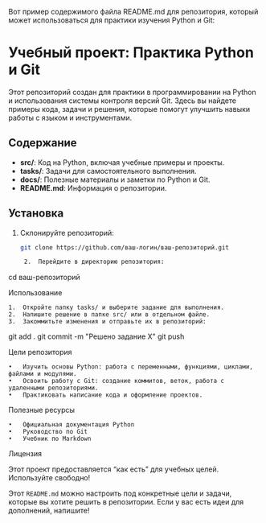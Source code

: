 Вот пример содержимого файла README.md для репозитория, который может использоваться для практики изучения Python и Git:

# Учебный проект: Практика Python и Git

Этот репозиторий создан для практики в программировании на Python и использования системы контроля версий Git. Здесь вы найдете примеры кода, задачи и решения, которые помогут улучшить навыки работы с языком и инструментами.

## Содержание

- **src/**: Код на Python, включая учебные примеры и проекты.
- **tasks/**: Задачи для самостоятельного выполнения.
- **docs/**: Полезные материалы и заметки по Python и Git.
- **README.md**: Информация о репозитории.

## Установка

1. Склонируйте репозиторий:
   ```bash
   git clone https://github.com/ваш-логин/ваш-репозиторий.git

	2.	Перейдите в директорию репозитория:

cd ваш-репозиторий



Использование

	1.	Откройте папку tasks/ и выберите задание для выполнения.
	2.	Напишите решение в папке src/ или в отдельном файле.
	3.	Закоммитьте изменения и отправьте их в репозиторий:

git add .
git commit -m "Решено задание X"
git push



Цели репозитория

	•	Изучить основы Python: работа с переменными, функциями, циклами, файлами и модулями.
	•	Освоить работу с Git: создание коммитов, веток, работа с удаленными репозиториями.
	•	Практиковать написание кода и оформление проектов.

Полезные ресурсы

	•	Официальная документация Python
	•	Руководство по Git
	•	Учебник по Markdown

Лицензия

Этот проект предоставляется “как есть” для учебных целей. Используйте свободно!

Этот `README.md` можно настроить под конкретные цели и задачи, которые вы хотите решить в репозитории. Если у вас есть идеи для дополнений, напишите!